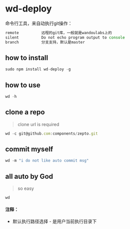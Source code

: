 wd-deploy
===========

命令行工具，来自动执行git操作：

```javascript
remote			远程的git库，一般就是wandoulabs上的
silent    		Do not echo program output to console
branch			分支支持，默认是master
```

## how to install

```javascript
sudo npm install wd-deploy -g
```

## how to use

```javascript
wd -h
```

## clone a repo

> clone url is required

```javascript
wd -c git@github.com:components/zepto.git
```


## commit myself

```javascript
wd -m "i do not like auto commit msg"
```

## all auto by God

> so easy

```wd
wd
```

#### 注释：

* 默认执行路径选择 - 是用户当前执行目录下
